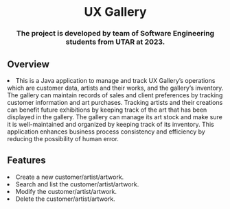 <h1 align="center">UX Gallery</h1>
<h3 align="center">The project is developed by team of Software Engineering students from UTAR at 2023.</h3>
<h2>Overview</h2>
<li>This is a Java application to manage and track UX Gallery’s operations which are customer data, artists and their works, and the gallery’s inventory. The gallery can maintain records of sales and client preferences by tracking customer information and art purchases. Tracking artists and their creations can benefit future exhibitions by keeping track of the art that has been displayed in the gallery. The gallery can manage its art stock and make sure it is well-maintained and organized by keeping track of its inventory. This application enhances business process consistency and efficiency by reducing the possibility of human error. </li>
<h2>Features</h2>
<li>Create a new customer/artist/artwork.</li>
<li>Search and list the customer/artist/artwork.</li>
<li>Modify the customer/artist/artwork.</li>
<li>Delete the customer/artist/artwork.</li>
